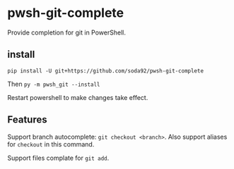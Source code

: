 # pwsh-git-complete

Provide completion for git in PowerShell.

## install

`pip install -U git+https://github.com/soda92/pwsh-git-complete`

Then
`py -m pwsh_git --install`

Restart powershell to make changes take effect.

## Features

Support branch autocomplete: `git checkout <branch>`.
Also support aliases for `checkout` in this command.

Support files complate for `git add`.

